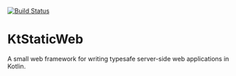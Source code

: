 [![Build Status](https://travis-ci.org/stangls/KtStaticWeb.svg?branch=master)](https://travis-ci.org/stangls/KtStaticWeb)

# KtStaticWeb

A small web framework for writing typesafe server-side web applications in Kotlin.

